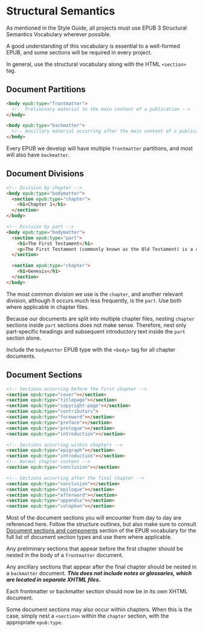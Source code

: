 # Structural Semantics

As mentioned in the Style Guide, all projects must use EPUB 3 Structural Semantics Vocabulary wherever possible.

A good understanding of this vocabulary is essential to a well-formed EPUB, and some sections will be required in every project.

In general, use the structural vocabulary along with the HTML <code>&#60;section&#62;</code> tag.

## Document Partitions

```html
<body epub:type="frontmatter">
  <!-- Preliminary material to the main content of a publication -->
</body>

<body epub:type="backmatter">
  <!-- Ancillary material occurring after the main content of a publication. -->
</body>
```

Every EPUB we develop will have multiple <code>frontmatter</code> partitions, and most will also have <code>backmatter</code>.

## Document Divisions

```html
<!-- Division by chapter -->
<body epub:type="bodymatter">
  <section epub:type="chapter">
    <h1>Chapter 1</h1>
  </section>
</body>

<!-- Division by part -->
<body epub:type="bodymatter">
  <section epub:type="part">
    <h1>The First Testament</h1>
    <p>The First Testament (commonly known as the Old Testament) is a collection of books that make up the first three-quarters of the Bible. Our designation of the Bible's two main parts as "First" and "New" follows the example of the book of Hebrews…</p>
  </section>

  <section epub:type="chapter">
    <h1>Genesis</h1>
  </section>
</body>
```

The most common division we use is the <code>chapter</code>, and another relevant division, although it occurs much less frequently, is the <code>part</code>. Use both where applicable in chapter files.

Because our documents are split into multiple chapter files, nesting <code>chapter</code> sections inside <code>part</code> sections does not make sense. Therefore, nest only part-specific headings and subsequent introductory text inside the <code>part</code> section alone.

Include the <code>bodymatter</code> EPUB type with the <code>&#60;body&#62;</code> tag for all chapter documents.

## Document Sections

```html
<!-- Sections occurring before the first chapter -->
<section epub:type="cover"></section>
<section epub:type="titlepage"></section>
<section epub:type="copyright-page"></section>
<section epub:type="contributors">
<section epub:type="foreword"></section>
<section epub:type="preface"></section>
<section epub:type="prologue"></section>
<section epub:type="introduction"></section>

<!-- Sections occurring within chapters -->
<section epub:type="epigraph"></section>
<section epub:type="introduction"></section>
<!-- Normal chapter content -->
<section epub:type="conclusion"></section>

<!-- Sections occurring after the final chapter -->
<section epub:type="conclusion"></section>
<section epub:type="epilogue"></section>
<section epub:type="afterword"></section>
<section epub:type="appendix"></section>
<section epub:type="colophon"></section>
```

Most of the document sections you will encounter from day to day are referenced here. Follow the structure outlines, but also make sure to consult [Document sections and components](https://idpf.github.io/epub-vocabs/structure/#h_sections) section of the EPUB vocabulary for the full list of document section types and use them where applicable.

Any preliminary sections that appear before the first chapter should be nested in the body of a <code>frontmatter</code> document.

Any ancillary sections that appear after the final chapter should be nested in a <code>backmatter</code> document. ***This does not include notes or glossaries, which are located in separate XHTML files.***

Each frontmatter or backmatter section should now be in its own XHTML document.

Some document sections may also occur within chapters. When this is the case, simply nest a <code>&#60;section&#62;</code> within the <code>chapter</code> section, with the appropriate <code>epub:type</code>.